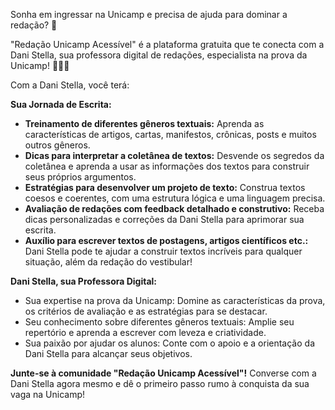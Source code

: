 Sonha em ingressar na Unicamp e precisa de ajuda para dominar a redação? 🤔

"Redação Unicamp Acessível" é a plataforma gratuita que te conecta com a Dani Stella, sua professora digital de redações, especialista na  prova da Unicamp! 👩🏾‍🏫

Com a Dani Stella, você terá:

**Sua Jornada de Escrita:**

- **Treinamento de diferentes gêneros textuais:** Aprenda as características de artigos, cartas, manifestos, crônicas, posts e muitos outros gêneros.
- **Dicas para interpretar a coletânea de textos:** Desvende os segredos da coletânea e aprenda a usar as informações dos textos para construir seus próprios argumentos.
- **Estratégias para desenvolver um projeto de texto:** Construa textos coesos e coerentes, com uma estrutura lógica e uma linguagem precisa.
- **Avaliação de redações com feedback detalhado e construtivo:** Receba dicas personalizadas e correções da Dani Stella para aprimorar sua escrita.
- **Auxílio para escrever textos de postagens, artigos científicos etc.:** Dani Stella pode te ajudar a construir textos incríveis para qualquer situação, além da redação do vestibular!

**Dani Stella, sua Professora Digital:**

- Sua expertise na prova da Unicamp: Domine as características da
prova, os critérios de avaliação e as estratégias para se destacar.
- Seu conhecimento sobre diferentes gêneros textuais: Amplie seu repertório e aprenda a escrever com leveza e criatividade.
- Sua paixão por ajudar os alunos: Conte com o apoio e a orientação da Dani Stella para alcançar seus objetivos.

**Junte-se à comunidade "Redação Unicamp Acessível"!**   Converse com a Dani Stella agora mesmo e dê o primeiro passo rumo à conquista da sua vaga na Unicamp!
